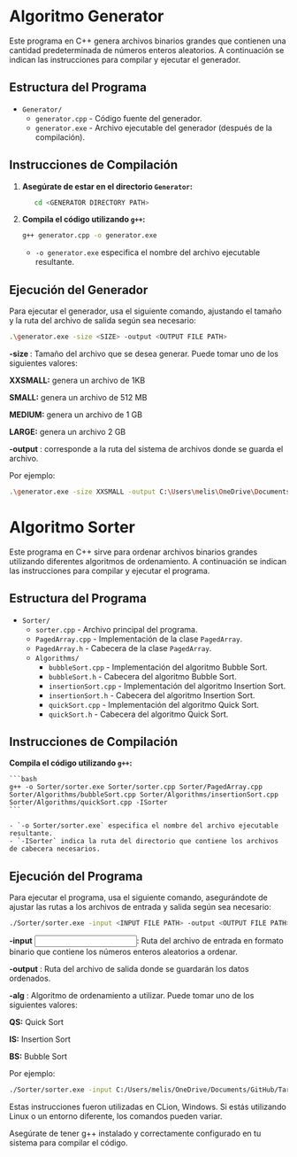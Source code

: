 # Algoritmo Generator

Este programa en C++ genera archivos binarios grandes que contienen una cantidad predeterminada de números enteros aleatorios. A continuación se indican las instrucciones para compilar y ejecutar el generador.

## Estructura del Programa

- `Generator/`
  - `generator.cpp` - Código fuente del generador.
  - `generator.exe` - Archivo ejecutable del generador (después de la compilación).

## Instrucciones de Compilación

1. **Asegúrate de estar en el directorio `Generator`:**

    ```bash
       cd <GENERATOR DIRECTORY PATH>
    ```

2. **Compila el código utilizando `g++`:**

    ```bash
    g++ generator.cpp -o generator.exe
    ```

    - `-o generator.exe` especifica el nombre del archivo ejecutable resultante.

## Ejecución del Generador

Para ejecutar el generador, usa el siguiente comando, ajustando el tamaño y la ruta del archivo de salida según sea necesario:

```bash
.\generator.exe -size <SIZE> -output <OUTPUT FILE PATH>
```
**-size <SIZE>**: Tamaño del archivo que se desea generar. Puede tomar uno de los siguientes valores:

**XXSMALL:** genera un archivo de 1KB

**SMALL:** genera un archivo de 512 MB

**MEDIUM:** genera un archivo de 1 GB

**LARGE:** genera un archivo 2 GB

**-output** <OUTPUT FILE PATH>: corresponde a la ruta del sistema de archivos donde se guarda el archivo.

Por ejemplo:
```bash
.\generator.exe -size XXSMALL -output C:\Users\melis\OneDrive\Documents\GitHub\TareaExtraclase1\Generator\input.dat
```

# Algoritmo Sorter

Este programa en C++ sirve para ordenar archivos binarios grandes utilizando diferentes algoritmos de ordenamiento. A continuación se indican las instrucciones para compilar y ejecutar el programa.

## Estructura del Programa

- `Sorter/`
  - `sorter.cpp` - Archivo principal del programa.
  - `PagedArray.cpp` - Implementación de la clase `PagedArray`.
  - `PagedArray.h` - Cabecera de la clase `PagedArray`.
  - `Algorithms/`
    - `bubbleSort.cpp` - Implementación del algoritmo Bubble Sort.
    - `bubbleSort.h` - Cabecera del algoritmo Bubble Sort.
    - `insertionSort.cpp` - Implementación del algoritmo Insertion Sort.
    - `insertionSort.h` - Cabecera del algoritmo Insertion Sort.
    - `quickSort.cpp` - Implementación del algoritmo Quick Sort.
    - `quickSort.h` - Cabecera del algoritmo Quick Sort.

## Instrucciones de Compilación

**Compila el código utilizando `g++`:**

    ```bash
    g++ -o Sorter/sorter.exe Sorter/sorter.cpp Sorter/PagedArray.cpp Sorter/Algorithms/bubbleSort.cpp Sorter/Algorithms/insertionSort.cpp Sorter/Algorithms/quickSort.cpp -ISorter
    ```

    - `-o Sorter/sorter.exe` especifica el nombre del archivo ejecutable resultante.
    - `-ISorter` indica la ruta del directorio que contiene los archivos de cabecera necesarios.

## Ejecución del Programa

Para ejecutar el programa, usa el siguiente comando, asegurándote de ajustar las rutas a los archivos de entrada y salida según sea necesario:

```bash
./Sorter/sorter.exe -input <INPUT FILE PATH> -output <OUTPUT FILE PATH> -alg QS
```
**-input** <INPUT FILE PATH>: Ruta del archivo de entrada en formato binario que contiene los números enteros aleatorios a ordenar.

**-output** <OUTPUT FILE PATH>: Ruta del archivo de salida donde se guardarán los datos ordenados.

**-alg** <ALGORITHM>: Algoritmo de ordenamiento a utilizar. Puede tomar uno de los siguientes valores:

**QS:** Quick Sort

**IS:** Insertion Sort

**BS:** Bubble Sort

Por ejemplo:
```bash
./Sorter/sorter.exe -input C:/Users/melis/OneDrive/Documents/GitHub/TareaExtraclase1/Generator/input.dat -output C:/Users/melis/OneDrive/Documents/GitHub/TareaExtraclase1/Sorter/data.txt -alg QS
```

Estas instrucciones fueron utilizadas en CLion, Windows. Si estás utilizando Linux o un entorno diferente, los comandos pueden variar.

Asegúrate de tener g++ instalado y correctamente configurado en tu sistema para compilar el código.
